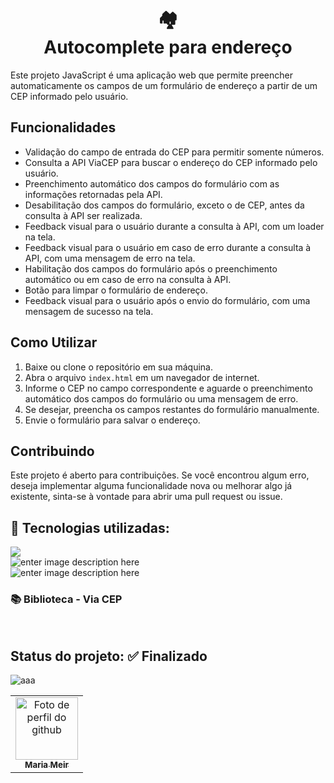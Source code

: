 
<h1 align="center">
🏘️<br>Autocomplete para endereço
</h1>
Este projeto JavaScript é uma aplicação web que permite preencher automaticamente os campos de um formulário de endereço a partir de um CEP informado pelo usuário.

## Funcionalidades

-   Validação do campo de entrada do CEP para permitir somente números.
-   Consulta a API ViaCEP para buscar o endereço do CEP informado pelo usuário.
-   Preenchimento automático dos campos do formulário com as informações retornadas pela API.
-   Desabilitação dos campos do formulário, exceto o de CEP, antes da consulta à API ser realizada.
-   Feedback visual para o usuário durante a consulta à API, com um loader na tela.
-   Feedback visual para o usuário em caso de erro durante a consulta à API, com uma mensagem de erro na tela.
-   Habilitação dos campos do formulário após o preenchimento automático ou em caso de erro na consulta à API.
-   Botão para limpar o formulário de endereço.
-   Feedback visual para o usuário após o envio do formulário, com uma mensagem de sucesso na tela.

## Como Utilizar

1.  Baixe ou clone o repositório em sua máquina.
2.  Abra o arquivo `index.html` em um navegador de internet.
3.  Informe o CEP no campo correspondente e aguarde o preenchimento automático dos campos do formulário ou uma mensagem de erro.
4.  Se desejar, preencha os campos restantes do formulário manualmente.
5.  Envie o formulário para salvar o endereço.

## Contribuindo

Este projeto é aberto para contribuições. Se você encontrou algum erro, deseja implementar alguma funcionalidade nova ou melhorar algo já existente, sinta-se à vontade para abrir uma pull request ou issue.

## 🚀 Tecnologias utilizadas:


![](https://img.shields.io/badge/JavaScript-323330?style=for-the-badge&logo=javascript&logoColor=F7DF1E) <br>
![enter image description here](https://img.shields.io/badge/HTML5-E34F26?style=for-the-badge&logo=html5&logoColor=white)<br>
![enter image description here](https://img.shields.io/badge/CSS3-1572B6?style=for-the-badge&logo=css3&logoColor=white)
<h3 align="left">
📚 Biblioteca - <a style= "text-decoration: none" href="https://viacep.com.br/">Via CEP</a>
</h3>
<br>

## Status do projeto: ✅ Finalizado
![aaa](https://user-images.githubusercontent.com/52001215/234280404-378fd3d7-13ba-4a8c-bb99-77795fa0f8db.png)
<table>
  <tr>
    <td align="center">
      <a href="https://github.com/mariameir">
        <img src="https://avatars.githubusercontent.com/u/52001215?v=4" width="100px;" alt="Foto de perfil do github"/><br>
        <sub>
          <b>Maria Meir</b>
        </sub>
      </a>
    </td>
  </tr>
</table>
